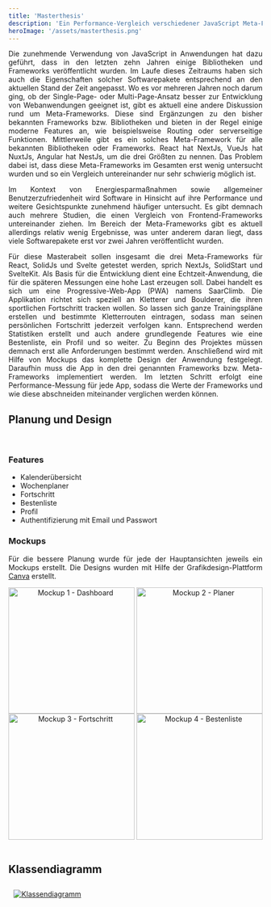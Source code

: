 ```yaml
---
title: 'Masterthesis'
description: 'Ein Performance-Vergleich verschiedener JavaScript Meta-Frameworks im Kontext einer Echtzeit-Applikation'
heroImage: '/assets/masterthesis.png'
---
```


Die zunehmende Verwendung von JavaScript in Anwendungen hat dazu geführt, dass in
den letzten zehn Jahren einige Bibliotheken und Frameworks veröffentlicht wurden. Im Laufe
dieses Zeitraums haben sich auch die Eigenschaften solcher Softwarepakete entsprechend
an den aktuellen Stand der Zeit angepasst. Wo es vor mehreren Jahren noch darum ging,
ob der Single-Page- oder Multi-Page-Ansatz besser zur Entwicklung von Webanwendungen
geeignet ist, gibt es aktuell eine andere Diskussion rund um Meta-Frameworks. Diese sind
Ergänzungen zu den bisher bekannten Frameworks bzw. Bibliotheken und bieten in der
Regel einige moderne Features an, wie beispielsweise Routing oder serverseitige
Funktionen. Mittlerweile gibt es ein solches Meta-Framework für alle bekannten Bibliotheken
oder Frameworks. React hat NextJs, VueJs hat NuxtJs, Angular hat NestJs, um die drei
Größten zu nennen. Das Problem dabei ist, dass diese Meta-Frameworks im Gesamten erst
wenig untersucht wurden und so ein Vergleich untereinander nur sehr schwierig möglich ist.

Im Kontext von Energiesparmaßnahmen sowie allgemeiner Benutzerzufriedenheit wird
Software in Hinsicht auf ihre Performance und weitere Gesichtspunkte zunehmend häufiger
untersucht. Es gibt demnach auch mehrere Studien, die einen Vergleich von
Frontend-Frameworks untereinander ziehen. Im Bereich der Meta-Frameworks gibt es
aktuell allerdings relativ wenig Ergebnisse, was unter anderem daran liegt, dass viele
Softwarepakete erst vor zwei Jahren veröffentlicht wurden.

Für diese Masterabeit sollen insgesamt die drei Meta-Frameworks für React, SolidJs und Svelte getestet werden,
sprich NextJs, SolidStart und SvelteKit. Als Basis für die Entwicklung dient eine
Echtzeit-Anwendung, die für die späteren Messungen eine hohe Last erzeugen soll. Dabei
handelt es sich um eine Progressive-Web-App (PWA) namens SaarClimb. Die Applikation
richtet sich speziell an Kletterer und Boulderer, die ihren sportlichen Fortschritt tracken
wollen. So lassen sich ganze Trainingspläne erstellen und bestimmte Kletterrouten
eintragen, sodass man seinen persönlichen Fortschritt jederzeit verfolgen kann.
Entsprechend werden Statistiken erstellt und auch andere grundlegende Features wie eine
Bestenliste, ein Profil und so weiter. Zu Beginn des Projektes müssen demnach erst alle
Anforderungen bestimmt werden. Anschließend wird mit Hilfe von Mockups das komplette
Design der Anwendung festgelegt. Daraufhin muss die App in den drei genannten
Frameworks bzw. Meta-Frameworks implementiert werden. Im letzten Schritt erfolgt eine
Performance-Messung für jede App, sodass die Werte der Frameworks und wie diese
abschneiden miteinander verglichen werden können.

## Planung und Design

<br />

### Features

- Kalenderübersicht
- Wochenplaner
- Fortschritt
- Bestenliste
- Profil
- Authentifizierung mit Email und Passwort

### Mockups

Für die bessere Planung wurde für jede der Hauptansichten jeweils ein Mockups erstellt.
Die Designs wurden mit Hilfe der Grafikdesign-Plattform [Canva](https://canva.com/) erstellt.

<div class="mockups" style="text-align:center;display:flex;justify-content:space-between">
    <img src="/assets/projects/mockup-1.png" alt="Mockup 1 - Dashboard" width="250">
    <img src="/assets/projects/mockup-2.png" alt="Mockup 2 - Planer" width="250">
    <img src="/assets/projects/mockup-3.png" alt="Mockup 3 - Fortschritt" width="250">
    <img src="/assets/projects/mockup-4.png" alt="Mockup 4 - Bestenliste" width="250">
</div>

<br />

## Klassendiagramm
<div class="img-hover-zoom" style="box-shadow: var(--box-shadow--light);margin-inline:auto;border-radius:2%;padding:2%;">
    <a href="/assets/projects/class-diagram.png">
        <img src="/assets/projects/class-diagram.png" alt="Klassendiagramm">
    </a>
</div>

<style>
    p {
        text-align: justify;
    }
    .img-hover-zoom img {
        transition: transform .5s ease;
    }
    .img-hover-zoom:hover img {
        transform: scale(1.02);
    }
    @media (max-width: 1100px) {
        div {
            flex-wrap: wrap;
            justify-content: center;
        }
    }
    @media (max-width: 600px) {
        .mockups img {
            width: 50%;
        }
}
</style>
